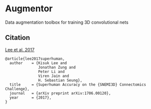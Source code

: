# Augmentor
Data augmentation toolbox for training 3D convolutional nets

## Citation
[Lee et al. 2017](https://arxiv.org/abs/1706.00120)
```
@article{lee2017superhuman,
  author    = {Kisuk Lee and
               Jonathan Zung and
               Peter Li and
               Viren Jain and
               H. Sebastian Seung},
  title     = {Superhuman Accuracy on the {SNEMI3D} Connectomics Challenge},
  journal   = {arXiv preprint arXiv:1706.00120},
  year      = {2017},
}
```
